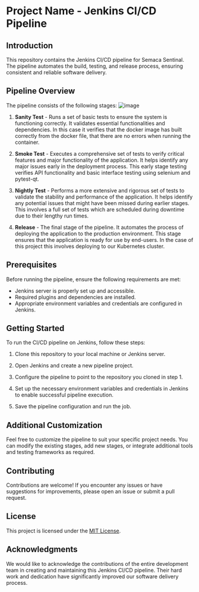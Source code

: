 # Project Name - Jenkins CI/CD Pipeline

## Introduction
This repository contains the Jenkins CI/CD pipeline for Semaca Sentinal. The pipeline automates the build, testing, and release process, ensuring consistent and reliable software delivery.

## Pipeline Overview
The pipeline consists of the following stages:
![image](https://github.com/hlviones/semaca_sentinal_jenkins/assets/83133751/8a88a721-03d9-4c11-8db3-ce8d7de72ac1)

1. **Sanity Test** - Runs a set of basic tests to ensure the system is functioning correctly. It validates essential functionalities and dependencies. In this case it verifies that the docker image has built correctly from the docker file, that there are no errors when running the container.

2. **Smoke Test** - Executes a comprehensive set of tests to verify critical features and major functionality of the application. It helps identify any major issues early in the deployment process. This early stage testing verifies API functionality and basic interface testing using selenium and pytest-qt.

3. **Nightly Test** - Performs a more extensive and rigorous set of tests to validate the stability and performance of the application. It helps identify any potential issues that might have been missed during earlier stages. This involves a full set of tests which are scheduled during downtime due to their lengthy run times.

4. **Release** - The final stage of the pipeline. It automates the process of deploying the application to the production environment. This stage ensures that the application is ready for use by end-users. In the case of this project this involves deploying to our Kubernetes cluster.

## Prerequisites
Before running the pipeline, ensure the following requirements are met:

- Jenkins server is properly set up and accessible.
- Required plugins and dependencies are installed.
- Appropriate environment variables and credentials are configured in Jenkins.

## Getting Started
To run the CI/CD pipeline on Jenkins, follow these steps:

1. Clone this repository to your local machine or Jenkins server.

2. Open Jenkins and create a new pipeline project.

3. Configure the pipeline to point to the repository you cloned in step 1.

4. Set up the necessary environment variables and credentials in Jenkins to enable successful pipeline execution.

5. Save the pipeline configuration and run the job.

## Additional Customization
Feel free to customize the pipeline to suit your specific project needs. You can modify the existing stages, add new stages, or integrate additional tools and testing frameworks as required.

## Contributing
Contributions are welcome! If you encounter any issues or have suggestions for improvements, please open an issue or submit a pull request.

## License
This project is licensed under the [MIT License](LICENSE).

## Acknowledgments
We would like to acknowledge the contributions of the entire development team in creating and maintaining this Jenkins CI/CD pipeline. Their hard work and dedication have significantly improved our software delivery process.
